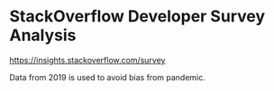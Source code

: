 # StackOverflow Developer Survey Analysis

https://insights.stackoverflow.com/survey

Data from 2019 is used to avoid bias from pandemic.
